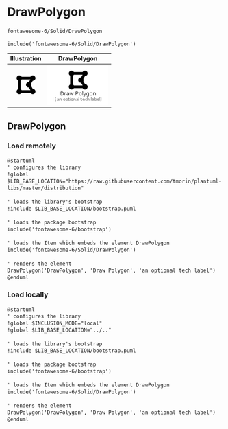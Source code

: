 # DrawPolygon


```text
fontawesome-6/Solid/DrawPolygon
```

```text
include('fontawesome-6/Solid/DrawPolygon')
```



| Illustration | DrawPolygon |
| :---: | :---: |
| ![illustration for Illustration](../../fontawesome-6/Solid/DrawPolygon.png) | ![illustration for DrawPolygon](../../fontawesome-6/Solid/DrawPolygon.Local.png) |




## DrawPolygon

### Load remotely
```plantuml
@startuml
' configures the library
!global $LIB_BASE_LOCATION="https://raw.githubusercontent.com/tmorin/plantuml-libs/master/distribution"

' loads the library's bootstrap
!include $LIB_BASE_LOCATION/bootstrap.puml

' loads the package bootstrap
include('fontawesome-6/bootstrap')

' loads the Item which embeds the element DrawPolygon
include('fontawesome-6/Solid/DrawPolygon')

' renders the element
DrawPolygon('DrawPolygon', 'Draw Polygon', 'an optional tech label')
@enduml
```

### Load locally
```plantuml
@startuml
' configures the library
!global $INCLUSION_MODE="local"
!global $LIB_BASE_LOCATION="../.."

' loads the library's bootstrap
!include $LIB_BASE_LOCATION/bootstrap.puml

' loads the package bootstrap
include('fontawesome-6/bootstrap')

' loads the Item which embeds the element DrawPolygon
include('fontawesome-6/Solid/DrawPolygon')

' renders the element
DrawPolygon('DrawPolygon', 'Draw Polygon', 'an optional tech label')
@enduml
```

